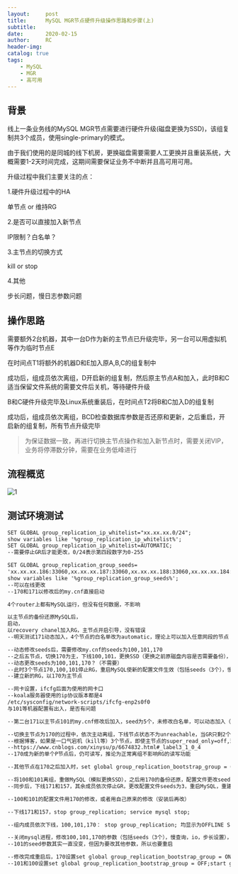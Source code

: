 ```yaml
---
layout:     post
title:      MySQL MGR节点硬件升级操作思路和步骤(上)
subtitle:  	
date:       2020-02-15
author:     RC
header-img: 
catalog: true
tags:
    - MySQL
    - MGR
    - 高可用
---
```


## 背景

线上一条业务线的MySQL MGR节点需要进行硬件升级(磁盘更换为SSD)，该组复制共3个成员，使用single-primary的模式。

由于我们使用的是同城的线下机房，更换磁盘需要需要人工更换并且重装系统，大概需要1-2天时间完成，这期间需要保证业务不中断并且高可用可用。

升级过程中我们主要关注的点：

1.硬件升级过程中的HA

单节点 or 维持RG

2.是否可以直接加入新节点

IP限制？白名单？

3.主节点的切换方式

kill or stop

4.其他

步长问题，慢日志参数问题

## 操作思路

需要额外2台机器，其中一台D作为新的主节点已升级完毕，另一台可以用虚拟机等作为临时节点E

在时间点T1将额外的机器D和E加入原A,B,C的组复制中

成功后，组成员依次离组，D开启新的组复制，然后原主节点A和加入，此时B和C适当保留文件系统的需要文件后关机，等待硬件升级

B和C硬件升级完毕及Linux系统重装后，在时间点T2将B和C加入D的组复制

成功后，组成员依次离组，BCD检查数据库参数是否还原和更新，之后重启，开启新的组复制，所有节点升级完毕

>为保证数据一致，再进行切换主节点操作和加入新节点时，需要关闭VIP，业务将停滞数分钟，需要在业务低峰进行


## 流程概览

![1](https://i.postimg.cc/Kz4xCCMG/image.png)

## 测试环境测试

```html
SET GLOBAL group_replication_ip_whitelist="xx.xx.xx.0/24";
show variables like '%group_replication_ip_whitelist%';
SET GLOBAL group_replication_ip_whitelist=AUTOMATIC;
--需要停止GR后才能更改，0/24表示第四段数字为0-255

SET GLOBAL group_replication_group_seeds=
'xx.xx.xx.186:33060,xx.xx.xx.187:33060,xx.xx.xx.188:33060,xx.xx.xx.184:33060,xx.xx.xx.185:33060';
show variables like '%group_replication_group_seeds%';
--可以在线更改
--170和171以修改后的my.cnf直接启动

4个router上都有MySQL运行，但没有任何数据，不影响

以主节点的备份还原MySQL后，
启动，
以recovery chanel加入RG，主节点开启引导，没有错误
--明天测试171动态加入，4个节点的白名单改为automatic，理论上可以加入任意网段的节点

--动态修改seeds后，需要修改my.cnf的seeds为100,101,170
--之后五节点，切换170为主，下线100,101，更换SSD（更换之前原磁盘内容是否需要备份），然后重做，上线，以170为主加入RG，再下线157和171
--动态更改seeds为100,101,170？（不需要）
--此时3个节点170,100,101停止RG，重启MySQL使新的配置文件生效（包括seeds（3个），慢查询，io，步长设置）
--建立新的RG，以170为主节点

--网卡设置，ifcfg后面为使用的网卡口
--koala服务器使用的ip协议版本都是4
/etc/sysconfig/network-scripts/ifcfg-enp2s0f0
与101等机器配置有出入，是否有问题

--第二台171以主节点101的my.cnf修改后加入，seed为5个，未修改白名单，可以动态加入（recovery chanel+主节点引导）

--切换主节点为170的过程中，依次主动离组，下线节点状态不为unreachable，当GR只剩2个node时，主节点依然可以提供读写
--根据博客，如果是一口气宕机（kill等）3个节点，即使主节点的super_read_only=off,理论上是不提供读写的
--https://www.cnblogs.com/xinysu/p/6674832.html#_label3_1_0_4
--170成为新的单个P节点后，仍可读写，推论为正常离组不影响RG的读写功能

--其他节点在170之后加入时，set global group_replication_bootstrap_group = OFF; start group_replication; 原主节点101最后加入。

--将100和101离组，重做MySQL（模拟更换SSD），之后用170的备份还原，配置文件更改seeds为5等，以recovery加入RG
--同步后，下线171和157，其余成员依次停止GR，更改配置文件seeds为3，重启MySQL，重建RG

--100和101的配置文件用170的修改，或者用自己原来的修改（安装后再改）

--下线171和157，stop group_replication; service mysql stop;

--组内成员依次下线，100,101,170： stop group_replication; 均显示为OFFLINE SECONDARY

--关闭mysql进程，修改100,101,170的参数（包括seeds（3个），慢查询，io，步长设置），之后重启
--101的seed参数其实一直没变，但因为要改其他参数，所以也要重启

--修改完成重启后，170设置set global group_replication_bootstrap_group = ON;start group_replication;开启新组
--101和100设置set global group_replication_bootstrap_group = OFF;start group_replication;加入新组
```
